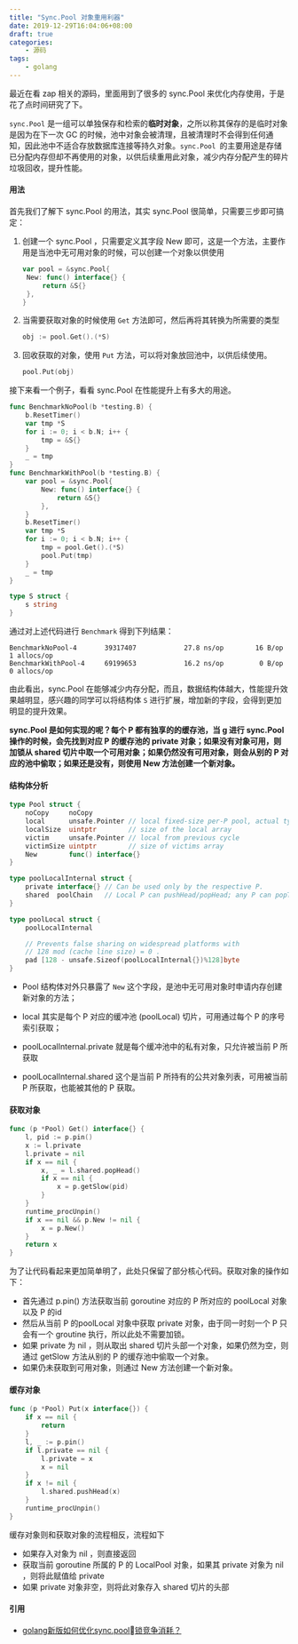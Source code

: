 ```yaml
---
title: "Sync.Pool 对象重用利器"
date: 2019-12-29T16:04:06+08:00
draft: true
categories:
    - 源码
tags:
    - golang
---
```


最近在看 zap 相关的源码，里面用到了很多的 sync.Pool 来优化内存使用，于是花了点时间研究了下。

`sync.Pool` 是一组可以单独保存和检索的**临时对象**，之所以称其保存的是临时对象是因为在下一次 GC 的时候，池中对象会被清理，且被清理时不会得到任何通知，因此池中不适合存放数据库连接等持久对象。`sync.Pool `的主要用途是存储已分配内存但却不再使用的对象，以供后续重用此对象，减少内存分配产生的碎片垃圾回收，提升性能。

<!--more-->
#### 用法

首先我们了解下 sync.Pool 的用法，其实 sync.Pool 很简单，只需要三步即可搞定：

1. 创建一个 sync.Pool ，只需要定义其字段 New 即可，这是一个方法，主要作用是当池中无可用对象的时候，可以创建一个对象以供使用

   ```go
   var pool = &sync.Pool{
   	New: func() interface{} {
   		return &S{}
   	},
   }
   ```

2. 当需要获取对象的时候使用 `Get` 方法即可，然后再将其转换为所需要的类型

   ```go
   obj := pool.Get().(*S)
   ```

3. 回收获取的对象，使用 `Put` 方法，可以将对象放回池中，以供后续使用。

   ```go
   pool.Put(obj)
   ```

接下来看一个例子，看看 sync.Pool 在性能提升上有多大的用途。

```go
func BenchmarkNoPool(b *testing.B) {
	b.ResetTimer()
	var tmp *S
	for i := 0; i < b.N; i++ {
		tmp = &S{}
	}
	_ = tmp
}
func BenchmarkWithPool(b *testing.B) {
	var pool = &sync.Pool{
		New: func() interface{} {
			return &S{}
		},
	}
	b.ResetTimer()
	var tmp *S
	for i := 0; i < b.N; i++ {
		tmp = pool.Get().(*S)
		pool.Put(tmp)
	}
	_ = tmp
}

type S struct {
	s string
}
```

通过对上述代码进行 `Benchmark` 得到下列结果：

```shell
BenchmarkNoPool-4     	39317407	        27.8 ns/op	      16 B/op	       1 allocs/op
BenchmarkWithPool-4   	69199653	        16.2 ns/op	       0 B/op	       0 allocs/op
```

由此看出，sync.Pool 在能够减少内存分配，而且，数据结构体越大，性能提升效果越明显，感兴趣的同学可以将结构体 `S` 进行扩展，增加新的字段，会得到更加明显的提升效果。

**sync.Pool 是如何实现的呢？每个 P 都有独享的的缓存池，当 g 进行 sync.Pool 操作的时候，会先找到对应 P 的缓存池的 private 对象；如果没有对象可用，则加锁从 shared 切片中取一个可用对象；如果仍然没有可用对象，则会从别的 P 对应的池中偷取；如果还是没有，则使用 New 方法创建一个新对象。**

#### 结构体分析

```go
type Pool struct {
	noCopy     noCopy
	local      unsafe.Pointer // local fixed-size per-P pool, actual type is [P]poolLocal
	localSize  uintptr        // size of the local array
	victim     unsafe.Pointer // local from previous cycle
	victimSize uintptr        // size of victims array
	New        func() interface{}
}

type poolLocalInternal struct {
	private interface{} // Can be used only by the respective P.
	shared  poolChain   // Local P can pushHead/popHead; any P can popTail.
}

type poolLocal struct {
	poolLocalInternal

	// Prevents false sharing on widespread platforms with
	// 128 mod (cache line size) = 0 .
	pad [128 - unsafe.Sizeof(poolLocalInternal{})%128]byte
}
```

- Pool 结构体对外只暴露了 `New` 这个字段，是池中无可用对象时申请内存创建新对象的方法；

- local 其实是每个 P 对应的缓冲池 (poolLocal) 切片，可用通过每个 P 的序号索引获取；
- poolLocalInternal.private 就是每个缓冲池中的私有对象，只允许被当前 P 所获取
- poolLocalInternal.shared 这个是当前 P 所持有的公共对象列表，可用被当前 P 所获取，也能被其他的 P 获取。

#### 获取对象

```go
func (p *Pool) Get() interface{} {
	l, pid := p.pin()
	x := l.private
	l.private = nil
	if x == nil {
		x, _ = l.shared.popHead()
		if x == nil {
			x = p.getSlow(pid)
		}
	}
	runtime_procUnpin()
	if x == nil && p.New != nil {
		x = p.New()
	}
	return x
}
```

为了让代码看起来更加简单明了，此处只保留了部分核心代码。获取对象的操作如下：

- 首先通过 p.pin() 方法获取当前 goroutine 对应的 P 所对应的 poolLocal 对象以及 P 的id
- 然后从当前 P 的poolLocal 对象中获取 private 对象，由于同一时刻一个 P 只会有一个 groutine 执行，所以此处不需要加锁。
- 如果 private 为 nil ，则从取出 shared 切片头部一个对象，如果仍然为空，则通过 getSlow 方法从别的 P 的缓存池中偷取一个对象。
- 如果仍未获取到可用对象，则通过 New 方法创建一个新对象。

#### 缓存对象

```go
func (p *Pool) Put(x interface{}) {
	if x == nil {
		return
	}
	l, _ := p.pin()
	if l.private == nil {
		l.private = x
		x = nil
	}
	if x != nil {
		l.shared.pushHead(x)
	}
	runtime_procUnpin()
}
```

缓存对象则和获取对象的流程相反，流程如下

- 如果存入对象为 nil ，则直接返回
- 获取当前 goroutine 所属的 P 的 LocalPool 对象，如果其 private 对象为 nil ，则将此赋值给 private
- 如果 private 对象非空，则将此对象存入 shared 切片的头部

#### 引用

- [golang新版如何优化sync.pool锁竞争消耗？](http://xiaorui.cc/2019/06/12/golang新版如何优化sync-pool锁竞争消耗？/)